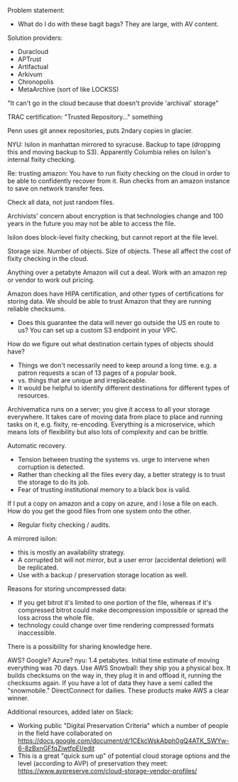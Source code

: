 ﻿Problem statement:
* What do I do with these bagit bags? They are large, with AV content.


Solution providers:
* Duracloud
* APTrust
* Artifactual
* Arkivum
* Chronopolis
* MetaArchive (sort of like LOCKSS)

"It can't go in the cloud because that doesn't provide 'archival' storage"

TRAC certification: "Trusted Repository…" something


Penn uses git annex repositories, puts 2ndary copies in glacier.


NYU: Isilon in manhattan mirrored to syracuse. Backup to tape (dropping this and moving backup to S3). Apparently Columbia relies on Isilon's internal fixity checking.


Re: trusting amazon: You have to run fixity checking on the cloud in order to be able to confidently recover from it. Run checks from an amazon instance to save on network transfer fees.


Check all data, not just random files.


Archivists' concern about encryption is that technologies change and 100 years in the future you may not be able to access the file.


Isilon does block-level fixity checking, but cannot report at the file level.


Storage size. Number of objects. Size of objects. These all affect the cost of fixity checking in the cloud.


Anything over a petabyte Amazon will cut a deal. Work with an amazon rep or vendor to work out pricing.


Amazon does have HIPA certification, and other types of certifications for storing data. We should be able to trust Amazon that they are running reliable checksums.
* Does this guarantee the data will never go outside the US en route to us? You can set up a custom S3 endpoint in your VPC.


How do we figure out what destination certain types of objects should have?
* Things we don't necessarily need to keep around a long time. e.g. a patron requests a scan of 13 pages of a popular book.
* vs. things that are unique and irreplaceable.
* It would be helpful to identify different destinations for different types of resources.


Archivematica runs on a server; you give it access to all your storage everywhere. It takes care of moving data from place to place and running tasks on it, e.g. fixity, re-encoding. Everything is a microservice, which means lots of flexibility but also lots of complexity and can be brittle.


Automatic recovery.
* Tension between trusting the systems vs. urge to intervene when corruption is detected.
* Rather than checking all the files every day, a better strategy is to trust the storage to do its job.
* Fear of trusting institutional memory to a black box is valid.


If I put a copy on amazon and a copy on azure, and i lose a file on each. How do you get the good files from one system onto the other.
* Regular fixity checking / audits.


A mirrored isilon:
* this is mostly an availability strategy.
* A corrupted bit will not mirror, but a user error (accidental deletion) will be replicated.
* Use with a backup / preservation storage location as well.


Reasons for storing uncompressed data:
* If you get bitrot it's limited to one portion of the file, whereas if it's compressed bitrot could make decompression impossible or spread the loss across the whole file.
* technology could change over time rendering compressed formats inaccessible.


There is a possibility for sharing knowledge here.


AWS? Google? Azure?
nyu: 1.4 petabytes. Initial time estimate of moving everything was 70 days. Use AWS Snowball: they ship you a physical box. It builds checksums on the way in, they plug it in and offload it, running the checksums again. If you have a lot of data they have a semi called the "snowmobile." DirectConnect for dailies. These products make AWS a clear winner.

Additional resources, added later on Slack:
* Working public "Digital Preservation Criteria" which a number of people in the field have collaborated on https://docs.google.com/document/d/1CEkcWskAbph0gQ4ATK_SWYw-6-8zBxnGFfqZiwtfpEI/edit
* This is a great "quick sum up" of potential cloud storage options and the level (according to AVP) of preservation they meet: https://www.avpreserve.com/cloud-storage-vendor-profiles/
